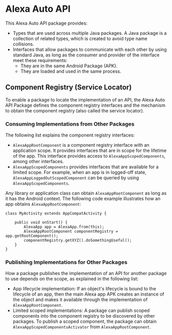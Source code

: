 # Alexa Auto API

This Alexa Auto API package provides:

* Types that are used across multiple Java packages. A Java package is a collection of related types, which is created to avoid type name collisions. 
* Interfaces that allow packages to communicate with each other by using standard Java, as long as the consumer and provider of the interface meet these requirements:
    * They are in the same Android Package (APK).
    * They are loaded and used in the same process.

## Component Registry (Service Locator)
To enable a package to locate the implementation of an API, the Alexa Auto API Package defines the component registry interfaces and the mechanism to obtain the component registry (also called the service locator).  
  
### Consuming Implementations from Other Packages

The following list explains the component registry interfaces:

* `AlexaAppRootComponent` is a component registry interface with an application scope. It provides interfaces that are in scope for the lifetime of the app. This interface provides access to `AlexaAppScopedComponents`, among other interfaces. 
* `AlexaAppScopedComponents` provides interfaces that are available for a limited scope. For example, when an app is in logged-off state,  `AlexaAppLoggedOutScopedComponent` can be queried by using `AlexaAppScopedComponents`.

Any library or application class can obtain `AlexaAppRootComponent` as long as it has the Android context. The following code example illustrates how an app obtains `AlexaAppRootComponent`:

```
class MyActivity extends AppCompatActivity {

    public void onStart() {
        AlexaApp app = AlexaApp.from(this);
        AlexaAppRootComponent componentRegistry = app.getRootComponent();
        componentRegistry.getXYZ().doSomethingUseful();
    }
}
```

### Publishing Implementations for Other Packages
How a package publishes the implementation of an API for another package to use depends on the scope, as explained in the following list:

* App lifecycle implementation: If an object's lifecycle is bound to the lifecycle of an app, then the main Alexa app APK creates an instance of the object and makes it available through the implementation of `AlexaAppRootComponent`.
* Limited scoped implementations: A package can publish scoped components into the component registry to be discovered by other packages. To publish a scoped component, the package can obtain `AlexaAppScopedComponentsActivator` from `AlexaAppRootComponent`.
